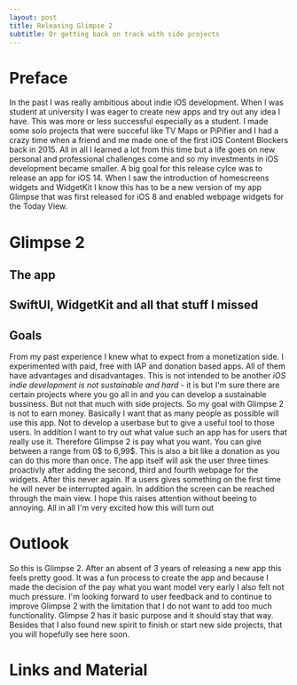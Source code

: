 ```yaml
---
layout: post
title: Releasing Glimpse 2
subtitle: Or getting back on track with side projects
---
```


# Preface
In the past I was  really ambitious about indie iOS development. When I was student at university I was eager to create new apps and try out any idea I have.
This was more or less successful especially as a student. I made some solo projects that were succeful like TV Maps or PiPifier and I had a crazy time when a friend and me made one of the first iOS Content Blockers back in 2015.
All in all I learned a lot from this time but a life goes on new personal and professional challenges come and so my investments in iOS development became smaller.
A big goal for this release cylce was to release an app for iOS 14.
When I saw the introduction of homescreens widgets and WidgetKit I know this has to be a new version of my app Glimpse that was first released for iOS 8 and enabled webpage widgets for the Today View.

# Glimpse 2

## The app

## SwiftUI, WidgetKit and all that stuff I missed

## Goals
From my past experience I knew what to expect from a monetization side.
I experimented with paid, free with IAP and donation based apps.
All of them have advantages and disadvantages.
This is not intended to be another *iOS indie development is not sustainable and hard* - it is but I'm sure there are certain projects where you go all in and you can develop a sustainable bussiness.
But not that much with side projects.
So my goal with Glimpse 2 is not to earn money.
Basically I want that as many people as possible will use this app.
Not to develop a userbase but to give a useful tool to those users.
In addition I want to try out what value such an app has for users that really use it.
Therefore Glimpse 2 is pay what you want.
You can give between a range from 0$ to 6,99$.
This is also a bit like a donation as you can do this more than once.
The app itself will ask the user three times proactivly after adding the second, third and fourth webpage for the widgets.
After this never again.
If a users gives something on the first time he will never be interrupted again.
In addition the screen can be reached through the main view.
I hope this raises attention without beeing to annoying.
All in all I'm very excited how this will turn out

# Outlook
So this is Glimpse 2.
After an absent of 3 years of releasing a new app this feels pretty good.
It was a fun process to create the app and because I made the decision of the pay what you want model very early I also felt not much pressure.
I'm looking forward to user feedback and to continue to improve Glimpse 2 with the limitation that I do not want to add too much functionality.
Glimpse 2 has it basic purpose and it should stay that way.
Besides that I also found new spirit to finish or start new side projects, that you will hopefully see here soon.

# Links and Material


